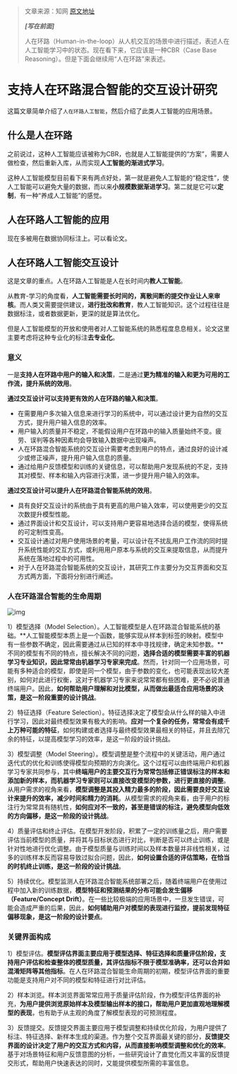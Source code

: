 > 文章来源：知网 [原文地址](https://x.cnki.net/read/article/xmlonline?filename=BZGC202018007&tablename=CJFDTOTAL&dbcode=CJFD&topic=&fileSourceType=1&taskId=&from=&groupid=&appId=CRSP_BASIC_PSMC&act=&ts=1630741073&customReading=)
>
> _**[写在前面]**_
>
> 人在环路（Human-in-the-loop）从人机交互的场景中进行描述，表述人在人工智能学习中的状态。现在看下来，它应该是一种CBR（Case Base Reasoning）。但是下面会继续用“人在环路”来表述。

# 支持人在环路混合智能的交互设计研究

这篇文章简单介绍了`人在环路人工智能`，然后介绍了此类人工智能的应用场景。



## 什么是**人在环路**

之前说过，这种人工智能应该被称为CBR，也就是人工智能提供的“方案”，需要人做检查，然后重新入库，从而实现**人工智能的渐进式学习**。

这种人工智能模型目前看下来有两点好处，第一就是避免人工智能的“稳定性”，使人工智能可以避免大量的数据，而以来**小规模数据渐进学习**。第二就是它可以**定制**，有一种“养成人工智能”的感觉。



## 人在环路人工智能的应用

现在多被用在数据协同标注上。可以看论文。



## 人在环路人工智能交互设计

这是文章的重点。人在环路人工智能是人在长时间内**教人工智能**。

从教育-学习的角度看，**人工智能需要长时间的，离散间断的提交作业让人来审核**。而人类又需要提供建议，**进行批改和教育**，教人工智能知识。这个过程往往是数据标注，或者数据更新，更深的就是算法优化。

但是人工智能模型的开放和使用者对人工智能系统的熟悉程度息息相关。论文这里主要考虑将这种专业化的标注**去专业化**。



### 意义

一是**支持人在环路中用户的输入和决策**，二是通过**更为精准的输入和更为可用的工作流，提升系统的效用**。

**通过交互设计可以支持更有效的人在环路的输入和决策**。

- 在需要用户多次输入信息来进行学习的系统中，可以通过设计更为自然的交互方式，提升用户输入信息的效率。
- 用户输入的质量并不稳定，不能假设用户在环路中的输入质量始终不变。疲劳、误判等各种因素均会导致输入数据中出现噪声。
- 人在环路混合智能系统的交互设计需要考虑到用户的特点，通过良好的设计减少或修正噪声，提升用户输入信息的质量。
- 通过给用户反馈模型和训练的关键信息，可以帮助用户发现系统的不足，支持其对模型、样本和输入内容进行决策，进一步提升用户输入的效率。

**通过交互设计可以提升人在环路混合智能系统的效用**。

- 具有良好交互设计的系统由于具有更高的用户输入效率，可以使用更少的交互次数提升模型性能。
- 通过界面设计和交互设计，可以支持用户更容易地选择合适的模型，使得系统的可定制性变高。
- 交互设计通过对用户使用场景的考量，可以设计在不扰乱用户工作流的同时提升系统性能的交互方式，或利用用户原本与系统的交互来提取信息，从而提升系统在落地过程中的可用性。
- 对于人在环路混合智能系统的交互设计，其研究工作主要分为交互界面和交互方式两方面，下面将分别进行阐述。



### 人在环路混合智能的生命周期

![img](https://x.cnki.net//resource/CJFD/BZGC202018007/images/BZGC202018007_04200.jpg)

1）模型选择（Model Selection）。人工智能模型是人在环路混合智能系统的基础。**人工智能模型本质上是一个函数，能够实现从样本到标签的映射。模型中有一些参数不确定，因此需要通过从已知的样本中寻找规律，确定未知参数。**不同的模型有不同的特点，擅长解决不同的问题，**选择合适的模型需要丰富的机器学习专业知识，因此常常由机器学习专家来完成**。然而，针对同一个应用场景，可能有多种适合的模型，即使是同一个模型，由于参数的变化，也可能表现出较大差别，如何对此进行权衡，这对于机器学习专家来说常常都有些困难，更不必说普通终端用户。因此，**如何帮助用户理解和对比模型，从而做出最适合应用场景的决策，是这一阶段重要的设计挑战**。

2）特征选择（Feature Selection）。特征选择决定了模型会从什么样的输入中进行学习，因此对最终模型效果有极大的影响。**应对一个复杂的任务，常常会有成千上万种可能的特征**，如何构建或者选择与最终模型效果最相关的特征，并且去除冗余的特征，以提高模型学习的效率，是这一阶段的设计挑战。

3）模型调整（Model Steering）。模型调整是整个流程中的关键活动，用户通过迭代式的优化和训练使得模型向预期的方向演化。这个过程可以由终端用户和机器学习专家共同参与，其中**终端用户的主要交互行为常常包括修正错误标注的样本和添加新的样本，而机器学习专家则可以直接改变模型的参数，进行更直接的调整**。从用户需求的视角来看，**模型调整是其投入精力最多的阶段，因此需要良好交互设计来提升的效率，减少时间和精力的消耗**。从模型需求的视角来看，由于用户的标注行为常常具有随机性，**如何应对不一致的，甚至是错误的标注，避免模型向低效的方向偏移，是这一阶段的设计挑战**。

4）质量评估和终止评估。在模型开发阶段，积累了一定的训练量之后，用户需要评估当前模型的质量，并将其与目标状态进行对比，判断是否可以终止训练，或是针对性地进行优化调整。由于模型质量与训练时间以及样本数量并非线性相关，过多的训练样本反而容易导致过拟合问题，因此，**如何设置合适的评估策略，在恰当的时机终止训练，是这一阶段的设计挑战**。

5）持续优化。模型监测人在环路混合智能系统部署之后，随着终端用户在使用过程中加入新的训练数据，**模型特征和预测结果的分布可能会发生偏移（Feature/Concept Drift）**。在一些比较极端的应用场景中，一旦发生错误，可能会造成严重的后果，因此，**如何辅助用户对模型的表现进行监控，提前发现特征偏移现象，是这一阶段的设计要点**。



### 关键界面构成

1）模型评估。**模型评估界面主要应用于模型选择、特征选择和质量评估阶段，支持用户评估和检查整体的模型质量，其评估指标不限于模型准确率，还可以合并如混淆矩阵等其他指标**。在人在环路混合智能生命周期的初期，模型评估界面的重要功能是支持用户对不同的模型和特征进行对比评估。

2）样本浏览。样本浏览界面常常应用于质量评估阶段，作为模型评估界面的补充，**为用户提供浏览原始样本及模型输出样本的接口，帮助用户更加直观地理解模型的表现**，也有助于从主观的角度了解模型表现的可预测程度。

3）反馈提交。反馈提交界面主要应用于模型调整和持续优化阶段，为用户提供了标注、特征选择、新样本生成的渠道。作为整个交互界面最关键的部分，**反馈提交界面的设计决定了用户的交互方式和内容，从而直接影响模型调整和优化的效率**。基于对场景特征和用户反馈意图的分析，一些研究设计了直觉化而又丰富的反馈提交形式，帮助用户快速表达的同时，又能提供模型所需的丰富信息。
